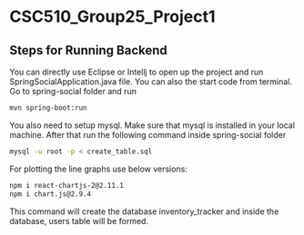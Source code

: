 # CSC510_Group25_Project1

## Steps for Running Backend
You can directly use Eclipse or Intellj to open up the project and run SpringSocialApplication.java file. You can also the start code from terminal.
Go to spring-social folder and run 
```bash
mvn spring-boot:run
```
You also need to setup mysql. Make sure that mysql is installed in your local machine. After that run the following command inside spring-social folder

```bash
mysql -u root -p < create_table.sql
```

For plotting the line graphs use below versions:
```bash
npm i react-chartjs-2@2.11.1
npm i chart.js@2.9.4

```

This command will create the database inventory_tracker and inside the database, users table will be formed. 

